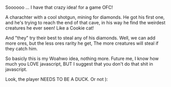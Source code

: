 Soooooo ...
I have that crazy idea! for a game OFC!

A charachter with a cool shotgun, mining for diamonds.
He got his first one, and he's trying to reach the end of that cave, in his way he find the weirdest creatures he ever seen!
Like a Cookie cat!

And "they" try their best to steal any of his diamonds.
Well, we can add more ores, but the less ores rarity he get, The more creatures will steal if they catch him.

So basicly this is my Woahwo idea, nothing more.
Future me, I know how much you LOVE javascript, BUT I suggest that you don't do that shit in javascript.

<!-- 28/4/2023 -->

Look, the player NEEDS TO BE A DUCK. <!-- The cs50 Duck (: --> Or not ):
